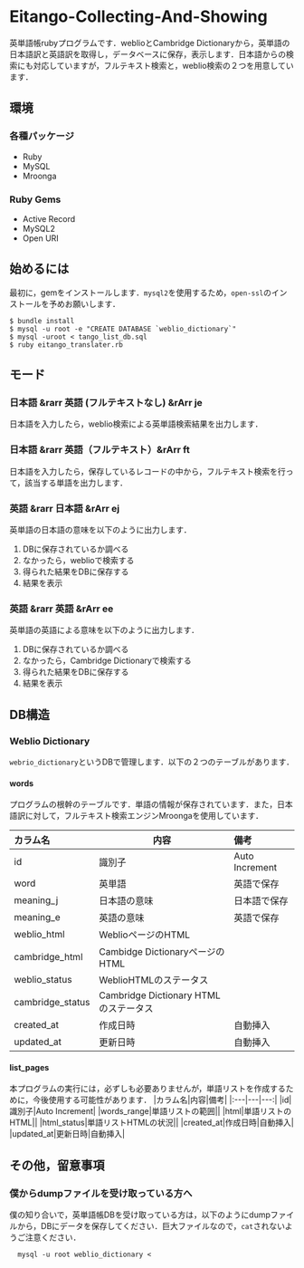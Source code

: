 # Eitango-Collecting-And-Showing
英単語帳rubyプログラムです．weblioとCambridge Dictionaryから，英単語の日本語訳と英語訳を取得し，データベースに保存，表示します．日本語からの検索にも対応していますが，フルテキスト検索と，weblio検索の２つを用意しています．

## 環境

### 各種パッケージ
* Ruby
* MySQL
* Mroonga

### Ruby Gems
* Active Record
* MySQL2
* Open URI

## 始めるには
最初に，gemをインストールします．`mysql2`を使用するため，`open-ssl`のインストールを予めお願いします．

```
$ bundle install
$ mysql -u root -e "CREATE DATABASE `weblio_dictionary`"
$ mysql -uroot < tango_list_db.sql
$ ruby eitango_translater.rb
```

## モード

### 日本語 &rarr 英語 (フルテキストなし) &rArr je
日本語を入力したら，weblio検索による英単語検索結果を出力します．

### 日本語 &rarr 英語（フルテキスト）&rArr ft
日本語を入力したら，保存しているレコードの中から，フルテキスト検索を行って，該当する単語を出力します．

### 英語 &rarr 日本語 &rArr ej
英単語の日本語の意味を以下のように出力します．

1. DBに保存されているか調べる
2. なかったら，weblioで検索する
3. 得られた結果をDBに保存する
4. 結果を表示

### 英語 &rarr 英語 &rArr ee
英単語の英語による意味を以下のように出力します．

1. DBに保存されているか調べる
2. なかったら，Cambridge Dictionaryで検索する
3. 得られた結果をDBに保存する
4. 結果を表示

## DB構造

### Weblio Dictionary 
`webrio_dictionary`というDBで管理します．以下の２つのテーブルがあります．

#### words
プログラムの根幹のテーブルです．単語の情報が保存されています．また，日本語訳に対して，フルテキスト検索エンジンMroongaを使用しています．

|カラム名|内容|備考|
|:--|---|:---|
|id|識別子|Auto Increment|
|word|英単語|英語で保存|
|meaning_j|日本語の意味|日本語で保存|
|meaning_e|英語の意味|英語で保存|
|weblio_html|WeblioページのHTML||
|cambridge_html|Cambidge DictionaryページのHTML||
|weblio_status|WeblioHTMLのステータス||
|cambridge_status|Cambridge Dictionary HTMLのステータス||
|created_at|作成日時|自動挿入|
|updated_at|更新日時|自動挿入|

#### list_pages
本プログラムの実行には，必ずしも必要ありませんが，単語リストを作成するために，今後使用する可能性があります．
|カラム名|内容|備考|
|:---|---|---:|
|id|識別子|Auto Increment|
|words_range|単語リストの範囲||
|html|単語リストのHTML||
|html_status|単語リストHTMLの状況||
|created_at|作成日時|自動挿入|
|updated_at|更新日時|自動挿入|

## その他，留意事項
### 僕からdumpファイルを受け取っている方へ
僕の知り合いで，英単語帳DBを受け取っている方は，以下のようにdumpファイルから，DBにデータを保存してください．巨大ファイルなので，`cat`されないようご注意ください．

```
  mysql -u root weblio_dictionary < 
```